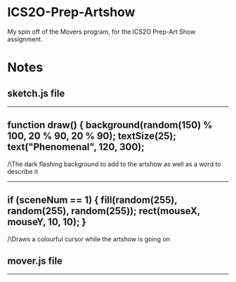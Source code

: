 # ICS2O-Prep-Artshow
My spin off of the Movers program, for the ICS2O Prep-Art Show assignment.

# Notes

## sketch.js file
----------------------------------------------------------------------
function draw() {
  background(random(150) % 100, 20 % 90, 20 % 90);
  textSize(25);
  text("Phenomenal", 120, 300);
----------------------------------------------------------------------
  /\The dark flashing background to add to the artshow as well as a word to describe it

  
----------------------------------------------------------------------
  if (sceneNum == 1) {
    fill(random(255), random(255), random(255));
    rect(mouseX, mouseY, 10, 10); 
  }
----------------------------------------------------------------------
  /\Draws a colourful cursor while the artshow is going on
  
## mover.js file

----------------------------------------------------------------------
